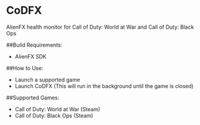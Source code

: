 # CoDFX
AlienFX health monitor for Call of Duty: World at War and Call of Duty: Black Ops

##Build Requirements:
- AlienFX SDK

##How to Use:
- Launch a supported game
- Launch CoDFX (This will run in the background until the game is closed)

##Supported Games:
- Call of Duty: World at War (Steam)
- Call of Duty: Black Ops (Steam)